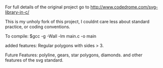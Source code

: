 For full details of the original project go to
http://www.codedrome.com/svg-library-in-c/

This is my unholy fork of this project, I couldnt care less about standard practice, or coding conventions.

To compile:
$gcc -g -Wall -lm main.c -o main

added features: Regular polygons with sides > 3. 

Future Features: polyline, gears, star polygons, diamonds. and other features of the svg standard. 
